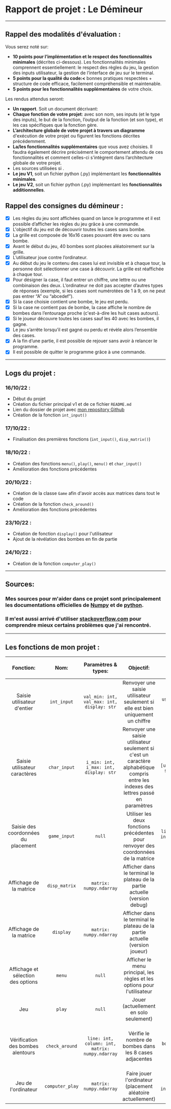 # Rapport de projet : Le Démineur
---
## **Rappel des modalités d'évaluation** :
Vous serez noté sur:
- **10 points pour l’implémentation et le respect des fonctionnalités minimales**
(décrites ci-dessous). Les fonctionnalités minimales comprennent essentiellement: le
respect des règles du jeu, la gestion des inputs utilisateur, la gestion de l’interface de jeu
sur le terminal.
- **5 points pour la qualité du code:<** bonnes pratiques respectées + structure de code
efficace, facilement compréhensible et maintenable.
- **5 points pour les fonctionnalités supplémentaires** de votre choix.

Les rendus attendus seront:
- **Un rapport**. Soit un document décrivant:
- **Chaque fonction de votre projet**: avec son nom, ses inputs (et le type des inputs),
le but de la fonction, l’output de la fonction (et son type), et les cas spécifiques
que la fonction gère.
- **L’architecture globale de votre projet à travers un diagramme** d'exécution de
votre projet ou figurent les fonctions décrites précédemment.
- **La/les fonctionnalités supplémentaires** que vous avez choisies. Il faudra
également décrire précisément le comportement attendu de ces fonctionnalités
et comment celles-ci s'intègrent dans l’architecture globale de votre projet.
- Les sources utilisées si .
- **Le jeu V1**, soit un fichier python (.py) implémentant les **fonctionnalités minimales**.
- **Le jeu V2**, soit un fichier python (.py) implémentant les **fonctionnalités additionnelles**.

## **Rappel des consignes du démineur** :
- [x] Les règles du jeu sont affichées quand on lance le programme et il est possible d’afficher les règles du jeu grâce à une commande.
- [x] L'objectif du jeu est de découvrir toutes les cases sans bombe.
- [x] La grille est composée de 16x16 cases pouvant être avec ou sans bombe.
- [x] Avant le début du jeu, 40 bombes sont placées aléatoirement sur la grille.
- [x] L’utilisateur joue contre l’ordinateur.
- [x] Au début du jeu le contenu des cases lui est invisible et à chaque tour, la personne doit sélectionner une case à découvrir. La grille est réaffichée à chaque tour.
- [x] Pour désigner la case, il faut entrer un chiffre, une lettre ou une combinaison des deux. L’ordinateur ne doit pas accepter d’autres types de réponses (exemple, si les cases sont numérotées de 1 à 9, on ne peut pas entrer “A” ou “abcedef”).
- [x] Si la case choisie contient une bombe, le jeu est perdu.
- [x] Si la case ne contient pas de bombe, la case affiche le nombre de bombes dans l’entourage proche (c'est-à-dire les huit cases autours).
- [x] Si le joueur découvre toutes les cases sauf les 40 avec les bombes, il gagne.
- [x] Le jeu s’arrête lorsqu’il est gagné ou perdu et révèle alors l’ensemble des cases.
- [x] A la fin d’une partie, il est possible de rejouer sans avoir à relancer le programme.
- [x] Il est possible de quitter le programme grâce à une commande.

--- 

## Logs du projet :
### 16/10/22 :
- Début du projet
- Création du fichier principal v1 et de ce fichier `README.md`
- Lien du dossier de projet avec [mon repository Github](https://github.com/marwank270/epita_files/tree/master/D%C3%A9mineur)
- Création de la fonction `int_input()`
### 17/10/22 :
- Finalisation des premières fonctions (`int_input()`, `disp_matrix()`)
### 18/10/22 :
- Création des fonctions `menu()`, `play()`, `menu()` et `char_input()`
- Amélioration des fonctions précédentes
### 20/10/22 : 
- Création de la classe `Game` afin d'avoir accès aux matrices dans tout le code
- Création de la fonction `check_around()`
- Amélioration des fonctions précédentes
### 23/10/22 :
- Création de fonction `display()` pour l'utilisateur
- Ajout de la révélation des bombes en fin de partie
### 24/10/22 : 
- Création de la fonction `computer_play()`
---
## Sources:
### Mes sources pour m'aider dans ce projet sont principalement les documentations officielles de [Numpy](https://numpy.org/doc/stable/reference/index.html#reference) et de [python](https://docs.python.org/3.10/).
### Il m'est aussi arrivé d'utiliser [stackoverflow.com](https://stackoverflow.com/) pour comprendre mieux certains problèmes que j'ai rencontré.

---

## Les fonctions de mon projet :

|Fonction:| Nom: |Paramètres & types: | Objectif: | Sortie & type: |Cas spécifique géré: |
|:---:|:---:|:---:|:---:|:---:|:---:|
|Saisie utilisateur d'entier|  `int_input`   |   `val_min: int, val_max: int, display: str`  |   Renvoyer une saisie utilisateur seulement si elle est bien uniquement un chiffre  |  `user_input: int`   | Cas ou l'utilisateur entre des caractères grâce à un `try:` & `except:`    |
| Saisie utilisateur caractères | `char_input` | `i_min: int, i_max: int, display: str` | Renvoyer une saisie utilisateur seulement si c'est un caractère alphabétique compris entre les indexes des lettres passé en paramètres | `list` : `[user_input: str, uii: int]` | Cas ou l'utilisateur saisis plus d'un caractère|
| Saisie des coordonnées du placement | `game_input` | `null` | Utiliser les deux fonctions précédentes pour renvoyer des coordonnées de la matrice | `list` : `[line: int, column: int]` | Gestion des cas spécifiques dans les fonctions `int_input()` et `char_input()` |
| Affichage de la matrice | `disp_matrix` | `matrix: numpy.ndarray` | Afficher dans le terminal le plateau de la partie actuelle (version debug) | `null` | Gestion de l'affichage des nombre des lignes et des lettres des colones | 
| Affichage de la matrice | `display` | `matrix: numpy.ndarray` | Afficher dans le terminal le plateau de la partie actuelle (version joueur) | `null` | Gestion de l'affichage des nombre des lignes et des lettres des colones |
| Affichage et sélection des options | `menu` | `null` | Afficher le menu principal, les règles et les options pour l'utilisateur | `null` | Aucun cas spécifique à gérer |
| Jeu | `play` | `null` | Jouer (actuellement en solo seulement) | `null` | Actuellement aucun |
| Vérification des bombes alentours | `check_around` | `line: int, column: int, matrix: numpy.ndarray` | Vérifie le nombre de bombes dans les 8 cases adjacentes | `bomb_count: int` | Gestion du cas de la bombe sur les coordonnées du tir du joueur |
| Jeu de l'ordinateur | `computer_play` | `matrix: numpy.ndarray` | Faire jouer l'ordinateur (placement aléatoire actuellement) | `list: [rand_i: int, rand_j: int]` | Aucun cas spécifique à gérer |
 
